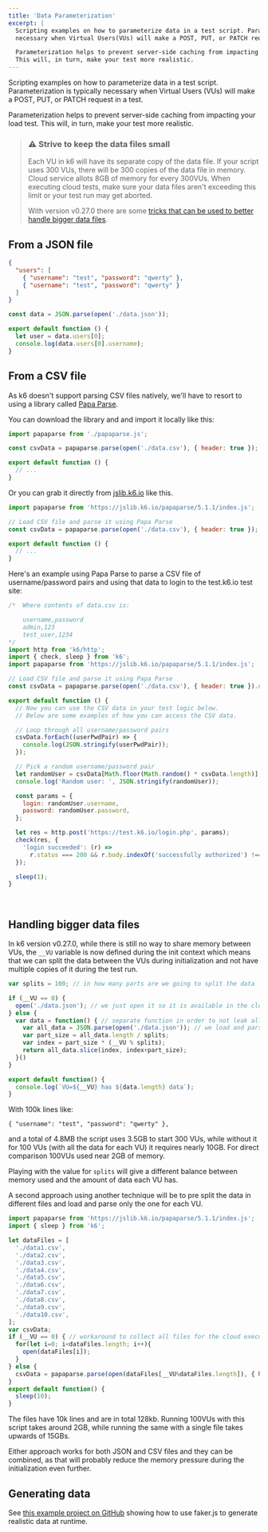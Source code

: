 ```yaml
---
title: 'Data Parameterization'
excerpt: |
  Scripting examples on how to parameterize data in a test script. Parameterization is typically
  necessary when Virtual Users(VUs) will make a POST, PUT, or PATCH request in a test.

  Parameterization helps to prevent server-side caching from impacting your load test.
  This will, in turn, make your test more realistic.
---
```


Scripting examples on how to parameterize data in a test script. Parameterization is typically
necessary when Virtual Users (VUs) will make a POST, PUT, or PATCH request in a test.

Parameterization helps to prevent server-side caching from impacting your load test.
This will, in turn, make your test more realistic.

<div class="doc-blockquote" data-props='{"mod": "warning"}'>

> ### ⚠️ Strive to keep the data files small
>
> Each VU in k6 will have its separate copy of the data file.
> If your script uses 300 VUs, there will be 300 copies of the data file in memory.
> Cloud service allots 8GB of memory for every 300VUs.
> When executing cloud tests, make sure your data files aren't exceeding this limit or your test run may get aborted.
>
> With version v0.27.0 there are some [tricks that can be used to better handle bigger data files](#handling-bigger-data-files).

</div>

## From a JSON file

<div class="code-group" data-props='{ "labels": ["data.json"], "lineNumbers": [true] }'>

```json
{
  "users": [
    { "username": "test", "password": "qwerty" },
    { "username": "test", "password": "qwerty" }
  ]
}
```

</div>

<div class="code-group" data-props='{ "labels": ["parse-json.js"], "lineNumbers": [true] }'>

```javascript
const data = JSON.parse(open('./data.json'));

export default function () {
  let user = data.users[0];
  console.log(data.users[0].username);
}
```

</div>

## From a CSV file

As k6 doesn't support parsing CSV files natively, we'll have to resort to using a
library called [Papa Parse](https://www.papaparse.com/).

You can download the library and and import it locally like this:

<div class="code-group" data-props='{ "labels": ["papaparse-local-import.js"], "lineNumbers": [true] }'>

```javascript
import papaparse from './papaparse.js';

const csvData = papaparse.parse(open('./data.csv'), { header: true });

export default function () {
  // ...
}
```

</div>

Or you can grab it directly from [jslib.k6.io](https://jslib.k6.io/) like this.

<div class="code-group" data-props='{ "labels": ["papaparse-remote-import.js"], "lineNumbers": [true] }'>

```javascript
import papaparse from 'https://jslib.k6.io/papaparse/5.1.1/index.js';

// Load CSV file and parse it using Papa Parse
const csvData = papaparse.parse(open('./data.csv'), { header: true });

export default function () {
  // ...
}
```

</div>

Here's an example using Papa Parse to parse a CSV file of username/password pairs and using that
data to login to the test.k6.io test site:

<div class="code-group" data-props='{ "labels": ["parse-csv.js"], "lineNumbers": [true] }'>

```javascript
/*  Where contents of data.csv is:

    username,password
    admin,123
    test_user,1234
*/
import http from 'k6/http';
import { check, sleep } from 'k6';
import papaparse from 'https://jslib.k6.io/papaparse/5.1.1/index.js';

// Load CSV file and parse it using Papa Parse
const csvData = papaparse.parse(open('./data.csv'), { header: true }).data;

export default function () {
  // Now you can use the CSV data in your test logic below.
  // Below are some examples of how you can access the CSV data.

  // Loop through all username/password pairs
  csvData.forEach((userPwdPair) => {
    console.log(JSON.stringify(userPwdPair));
  });

  // Pick a random username/password pair
  let randomUser = csvData[Math.floor(Math.random() * csvData.length)];
  console.log('Random user: ', JSON.stringify(randomUser));

  const params = {
    login: randomUser.username,
    password: randomUser.password,
  };

  let res = http.post('https://test.k6.io/login.php', params);
  check(res, {
    'login succeeded': (r) =>
      r.status === 200 && r.body.indexOf('successfully authorized') !== -1,
  });

  sleep(1);
}
```

</div>

<br/>


## Handling bigger data files

In k6 version v0.27.0, while there is still no way
to share memory between VUs, the `__VU` variable is now defined during the init
context which means that we can split the data between the VUs during initialization
and not have multiple copies of it during the test run.

<div class="code-group" data-props='{ "labels": ["parse-json-big.js"], "lineNumbers": [true] }'>

```javascript
var splits = 100; // in how many parts are we going to split the data

if (__VU == 0) {
  open('./data.json'); // we just open it so it is available in the cloud or if we do k6 archive
} else {
  var data = function() { // separate function in order to not leak all the data in the main scope
    var all_data = JSON.parse(open('./data.json')); // we load and parse the data in one go, no need for temp variables
    var part_size = all_data.length / splits;
    var index = part_size * (__VU % splits);
    return all_data.slice(index, index+part_size);
  }()
}

export default function() {
  console.log(`VU=${__VU} has ${data.length} data`);
}
```

</div>

With 100k lines like:

```
{ "username": "test", "password": "qwerty" },
```

and a total of 4.8MB the script uses 3.5GB to start 300 VUs, while without it for 100 VUs (with all the data for each VU) it requires nearly 10GB.
For direct comparison 100VUs used near 2GB of memory.

Playing with the value for `splits` will give a different balance between memory used and the amount of data each VU has.

A second approach using another technique will be to pre split the data in different files and load and parse only the one for each VU.

<div class="code-group" data-props='{ "labels": ["parse-csv-many.js"], "lineNumbers": [true] }'>

```javascript
import papaparse from 'https://jslib.k6.io/papaparse/5.1.1/index.js';
import { sleep } from 'k6';

let dataFiles = [
  './data1.csv',
  './data2.csv',
  './data3.csv',
  './data4.csv',
  './data5.csv',
  './data6.csv',
  './data7.csv',
  './data8.csv',
  './data9.csv',
  './data10.csv',
];
var csvData;
if (__VU == 0) { // workaround to collect all files for the cloud execution
  for(let i=0; i<dataFiles.length; i++){
    open(dataFiles[i]);
  }
} else {
  csvData = papaparse.parse(open(dataFiles[__VU%dataFiles.length]), { header: true }).data;
}
export default function() {
  sleep(10);
}
```

</div>

The files have 10k lines and are in total 128kb. Running 100VUs with this script takes around 2GB, while running the same with a single file takes upwards of 15GBs.

Either approach works for both JSON and CSV files and they can be combined, as that will probably reduce the memory pressure during the initialization even further.


## Generating data

See [this example project on GitHub](https://github.com/k6io/example-data-generation) showing how to use faker.js to generate realistic data at runtime.
